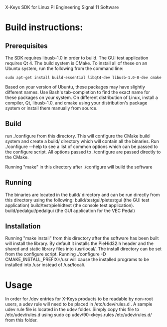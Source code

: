X-Keys SDK for Linux
PI Engineering
Signal 11 Software

Build instructions:
====================

Prerequisites
--------------
The SDK requires libusb-1.0 in order to build. The GUI test application
requires Qt 4.  The build system is CMake.  To install all of these on an
Ubuntu system, run the following from the command line:

    sudo apt-get install build-essential libqt4-dev libusb-1.0-0-dev cmake

Based on your version of Ubuntu, these packages may have slightly different
names. Use Bash's tab-completion to find the exact name for these packages
on your system. On different distribution of Linux, install a compiler, Qt,
libusb-1.0, and cmake using your distribution's package system or install
them manually from source.

Build
------
run ./configure from this directory. This will configure the CMake build
system and create a build/ directory which will contain all the binaries. 
Run ./configure --help to see a list of common options which can be passed
to the configure script.  All options passed to ./configure are passed
directly to the CMake.

Running "make" in this directory after ./configure will build the software

Running
--------
The binaries are located in the build/ directory and can be run directly
from this directory using the following:
	build/testgui/pietestgui  (the GUI test application)
	build/test/piehidtest     (the console test application).
	build/pedalgui/pedalgui   (the GUI application for the VEC Pedal)

Installation
-------------
Running "make install" from this directory after the software has been built
will install the library.  By default it installs the PieHid32.h header and
the shared and static library files into /usr/local/.  The install directory
can be set from the configure script.  Running
	./configure -D CMAKE_INSTALL_PREFIX=/usr
will cause the installed programs to be installed into /usr instead of
/usr/local/.


Usage
======
In order for /dev entries for X-Keys products to be readable by non-root
users, a udev rule will need to be placed in /etc/udev/rules.d . A sample
udev rule file is located in the udev folder. Simply copy this file to
/etc/udev/rules.d using
	sudo cp udev/90-xkeys.rules /etc/udev/rules.d/
from this folder.
